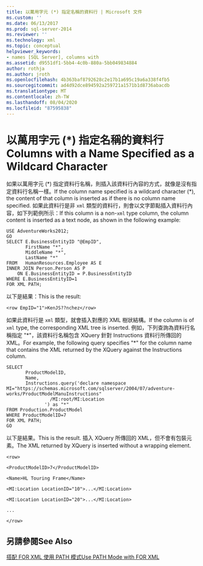 ```yaml
---
title: 以萬用字元 (*) 指定名稱的資料行 | Microsoft 文件
ms.custom: ''
ms.date: 06/13/2017
ms.prod: sql-server-2014
ms.reviewer: ''
ms.technology: xml
ms.topic: conceptual
helpviewer_keywords:
- names [SQL Server], columns with
ms.assetid: d9551df1-5bb4-4c0b-880a-5bb049834884
author: rothja
ms.author: jroth
ms.openlocfilehash: 4b363baf8792628c2e17b1a695c19a6a338f4fb5
ms.sourcegitcommit: ad4d92dce894592a259721a1571b1d8736abacdb
ms.translationtype: MT
ms.contentlocale: zh-TW
ms.lasthandoff: 08/04/2020
ms.locfileid: "87595838"
---
```

# <a name="columns-with-a-name-specified-as-a-wildcard-character"></a><span data-ttu-id="e6196-102">以萬用字元 (\*) 指定名稱的資料行</span><span class="sxs-lookup"><span data-stu-id="e6196-102">Columns with a Name Specified as a Wildcard Character</span></span>
  <span data-ttu-id="e6196-103">如果以萬用字元 (\*) 指定資料行名稱，則插入該資料行內容的方式，就像是沒有指定資料行名稱一樣。</span><span class="sxs-lookup"><span data-stu-id="e6196-103">If the column name specified is a wildcard character (\*), the content of that column is inserted as if there is no column name specified.</span></span> <span data-ttu-id="e6196-104">如果此資料行是非 `xml` 類型的資料行，則會以文字節點插入資料行內容，如下列範例所示：</span><span class="sxs-lookup"><span data-stu-id="e6196-104">If this column is a non-`xml` type column, the column content is inserted as a text node, as shown in the following example:</span></span>  
  
```  
USE AdventureWorks2012;  
GO  
SELECT E.BusinessEntityID "@EmpID",   
       FirstName "*",   
       MiddleName "*",   
       LastName "*"  
FROM   HumanResources.Employee AS E  
INNER JOIN Person.Person AS P  
    ON E.BusinessEntityID = P.BusinessEntityID  
WHERE E.BusinessEntityID=1  
FOR XML PATH;  
```  
  
 <span data-ttu-id="e6196-105">以下是結果：</span><span class="sxs-lookup"><span data-stu-id="e6196-105">This is the result:</span></span>  
  
 `<row EmpID="1">KenJS??nchez</row>`  
  
 <span data-ttu-id="e6196-106">如果此資料行是 `xml` 類型，就會插入對應的 XML 樹狀結構。</span><span class="sxs-lookup"><span data-stu-id="e6196-106">If the column is of `xml` type, the corresponding XML tree is inserted.</span></span> <span data-ttu-id="e6196-107">例如，下列查詢為資料行名稱指定 "\*"，該資料行名稱包含 XQuery 針對 Instructions 資料行所傳回的 XML。</span><span class="sxs-lookup"><span data-stu-id="e6196-107">For example, the following query specifies "\*" for the column name that contains the XML returned by the XQuery against the Instructions column.</span></span>  
  
```  
SELECT   
       ProductModelID,  
       Name,  
       Instructions.query('declare namespace MI="https://schemas.microsoft.com/sqlserver/2004/07/adventure-works/ProductModelManuInstructions"  
                /MI:root/MI:Location   
              ') as "*"  
FROM Production.ProductModel  
WHERE ProductModelID=7  
FOR XML PATH;   
GO  
```  
  
 <span data-ttu-id="e6196-108">以下是結果。</span><span class="sxs-lookup"><span data-stu-id="e6196-108">This is the result.</span></span> <span data-ttu-id="e6196-109">插入 XQuery 所傳回的 XML，但不會有包裝元素。</span><span class="sxs-lookup"><span data-stu-id="e6196-109">The XML returned by XQuery is inserted without a wrapping element.</span></span>  
  
 `<row>`  
  
 `<ProductModelID>7</ProductModelID>`  
  
 `<Name>HL Touring Frame</Name>`  
  
 `<MI:Location LocationID="10">...</MI:Location>`  
  
 `<MI:Location LocationID="20">...</MI:Location>`  
  
 `...`  
  
 `</row>`  
  
## <a name="see-also"></a><span data-ttu-id="e6196-110">另請參閱</span><span class="sxs-lookup"><span data-stu-id="e6196-110">See Also</span></span>  
 [<span data-ttu-id="e6196-111">搭配 FOR XML 使用 PATH 模式</span><span class="sxs-lookup"><span data-stu-id="e6196-111">Use PATH Mode with FOR XML</span></span>](use-path-mode-with-for-xml.md)  
  
  

